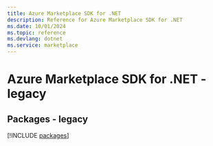 ```yaml
---
title: Azure Marketplace SDK for .NET
description: Reference for Azure Marketplace SDK for .NET
ms.date: 10/01/2024
ms.topic: reference
ms.devlang: dotnet
ms.service: marketplace
---
```

# Azure Marketplace SDK for .NET - legacy
## Packages - legacy
[!INCLUDE [packages](marketplace-index.md)]